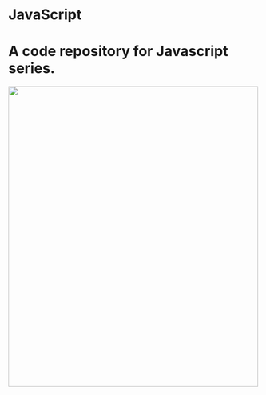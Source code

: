 # JavaScript
<h1>A code repository for Javascript series.</h1>
<img src="https://upload.wikimedia.org/wikipedia/commons/6/6a/JavaScript-logo.png" width="500" height="600"> 
